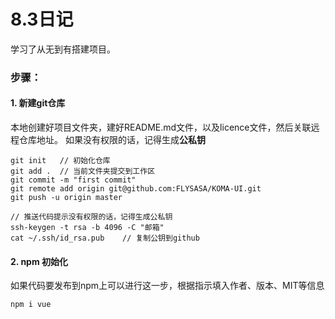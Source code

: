 # 8.3日记

学习了从无到有搭建项目。

### 步骤：
#### 1. 新建git仓库
本地创建好项目文件夹，建好README.md文件，以及licence文件，然后关联远程仓库地址。
如果没有权限的话，记得生成**公私钥**
```
git init   // 初始化仓库
git add .  // 当前文件夹提交到工作区
git commit -m "first commit"
git remote add origin git@github.com:FLYSASA/KOMA-UI.git
git push -u origin master

// 推送代码提示没有权限的话，记得生成公私钥
ssh-keygen -t rsa -b 4096 -C "邮箱"
cat ~/.ssh/id_rsa.pub    // 复制公钥到github
```

#### 2. npm 初始化
如果代码要发布到npm上可以进行这一步，根据指示填入作者、版本、MIT等信息
```
npm i vue
```
